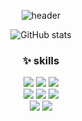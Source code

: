 
<div align="center">
  
![header](https://capsule-render.vercel.app/api?type=waving&color=auto&height=250&section=header&text=(주)우하하%20&fontSize=30)


![GitHub stats](https://github-readme-stats.vercel.app/api?username=KangYoonjoo&show_icons=true&theme=tokyonight)

<!--   [![Top Langs](https://github-readme-stats.vercel.app/api/top-langs/?username=KangYoonjoo&size_weight=0.5&count_weight=0.5)](https://github.com/anuraghazra/github-readme-stats) -->
  
  ### ✨ skills
<span>
<img src="https://img.shields.io/badge/javascript-%23F7DF1E.svg?&style=for-the-badge&logo=javascript&logoColor=black" />
</span>

<img src="https://img.shields.io/badge/react-%2361DAFB.svg?&style=for-the-badge&logo=react&logoColor=black" />
<img src="https://img.shields.io/badge/vue.js-%234FC08D.svg?&style=for-the-badge&logo=vue.js&logoColor=white" />
<br/>
  
<img src="https://img.shields.io/badge/java-%23007396.svg?&style=for-the-badge&logo=java&logoColor=white" />	
<img src="https://img.shields.io/badge/python-%233776AB.svg?&style=for-the-badge&logo=python&logoColor=white" />
<img src="https://img.shields.io/badge/mysql-%234479A1.svg?&style=for-the-badge&logo=mysql&logoColor=white" />
  <br/>
  
<img src="https://img.shields.io/badge/jira-%230052CC.svg?&style=for-the-badge&logo=jira&logoColor=white" />

<img src="https://img.shields.io/badge/figma-%23F24E1E.svg?&style=for-the-badge&logo=figma&logoColor=white" />
